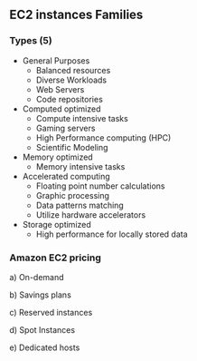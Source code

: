 ## EC2 instances Families ##
### Types (5) ###
- General Purposes
    - Balanced resources
    - Diverse Workloads
    - Web Servers
    - Code repositories
- Computed optimized
    - Compute intensive tasks
    - Gaming servers
    - High Performance computing (HPC)
    - Scientific Modeling
- Memory optimized
    - Memory intensive tasks
- Accelerated computing
    - Floating point number calculations
    - Graphic processing
    - Data patterns matching
    - Utilize hardware accelerators
- Storage optimized
    - High performance for locally stored data

### Amazon EC2 pricing ###
a) On-demand

b) Savings plans

c) Reserved instances

d) Spot Instances

e) Dedicated hosts
